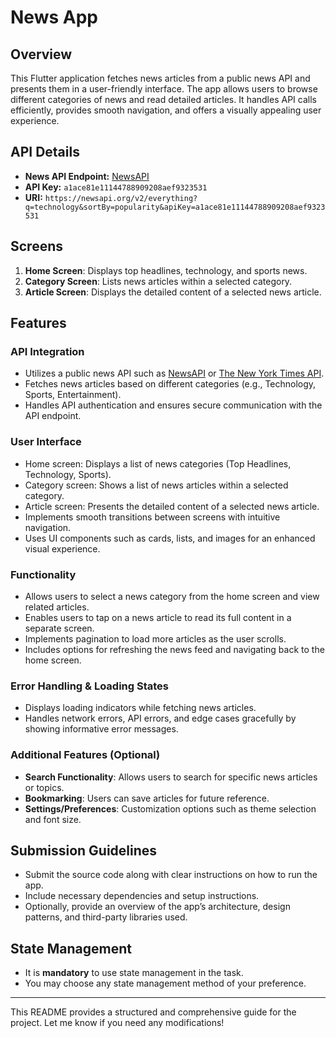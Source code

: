 # News App

## Overview
This Flutter application fetches news articles from a public news API and presents them in a user-friendly interface. The app allows users to browse different categories of news and read detailed articles. It handles API calls efficiently, provides smooth navigation, and offers a visually appealing user experience.

## API Details
- **News API Endpoint:** [NewsAPI](https://newsapi.org/docs/endpoints/everything)
- **API Key:** `a1ace81e11144788909208aef9323531`
- **URI:** `https://newsapi.org/v2/everything?q=technology&sortBy=popularity&apiKey=a1ace81e11144788909208aef9323531`

## Screens
1. **Home Screen**: Displays top headlines, technology, and sports news.
2. **Category Screen**: Lists news articles within a selected category.
3. **Article Screen**: Displays the detailed content of a selected news article.

## Features
### API Integration
- Utilizes a public news API such as [NewsAPI](https://newsapi.org/) or [The New York Times API](https://developer.nytimes.com/apis).
- Fetches news articles based on different categories (e.g., Technology, Sports, Entertainment).
- Handles API authentication and ensures secure communication with the API endpoint.

### User Interface
- Home screen: Displays a list of news categories (Top Headlines, Technology, Sports).
- Category screen: Shows a list of news articles within a selected category.
- Article screen: Presents the detailed content of a selected news article.
- Implements smooth transitions between screens with intuitive navigation.
- Uses UI components such as cards, lists, and images for an enhanced visual experience.

### Functionality
- Allows users to select a news category from the home screen and view related articles.
- Enables users to tap on a news article to read its full content in a separate screen.
- Implements pagination to load more articles as the user scrolls.
- Includes options for refreshing the news feed and navigating back to the home screen.

### Error Handling & Loading States
- Displays loading indicators while fetching news articles.
- Handles network errors, API errors, and edge cases gracefully by showing informative error messages.

### Additional Features (Optional)
- **Search Functionality**: Allows users to search for specific news articles or topics.
- **Bookmarking**: Users can save articles for future reference.
- **Settings/Preferences**: Customization options such as theme selection and font size.

## Submission Guidelines
- Submit the source code along with clear instructions on how to run the app.
- Include necessary dependencies and setup instructions.
- Optionally, provide an overview of the app’s architecture, design patterns, and third-party libraries used.

## State Management
- It is **mandatory** to use state management in the task.
- You may choose any state management method of your preference.

---
This README provides a structured and comprehensive guide for the project. Let me know if you need any modifications!

